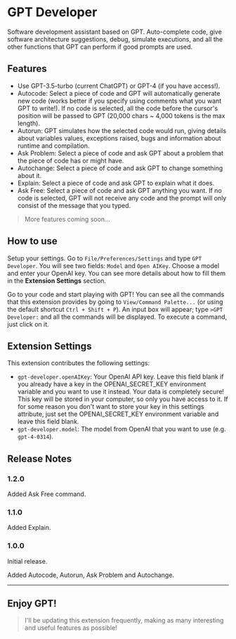 # GPT Developer

Software development assistant based on GPT. Auto-complete code, give software architecture suggestions, debug, simulate executions, and all the other functions that GPT can perform if good prompts are used.

## Features

* Use GPT-3.5-turbo (current ChatGPT) or GPT-4 (if you have access!).
* Autocode: Select a piece of code and GPT will automatically generate new code (works better if you specify using comments what you want GPT to write!). If no code is selected, all the code before the cursor's position will be passed to GPT (20,000 chars ~ 4,000 tokens is the max length).
* Autorun: GPT simulates how the selected code would run, giving details about variables values, exceptions raised, bugs and information about runtime and compilation.
* Ask Problem: Select a piece of code and ask GPT about a problem that the piece of code has or might have.
* Autochange: Select a piece of code and ask GPT to change something about it.
* Explain: Select a piece of code and ask GPT to explain what it does.
* Ask Free: Select a piece of code and ask GPT anything you want. If no code is selected, GPT will not receive any code and the prompt will only consist of the message that you typed.

> More features coming soon...

## How to use

Setup your settings. Go to `File/Preferences/Settings` and type `GPT Developer`. You will see two fields: `Model` and `Open AIKey`. Choose a model and enter your OpenAI key. You can see more details about how to fill them in the **Extension Settings** section.

Go to your code and start playing with GPT! You can see all the commands that this extension provides by going to `View/Command Palette...` (or using the default shortcut `Ctrl + Shift + P`). An input box will appear; type `>GPT Developer:` and all the commands will be displayed. To execute a command, just click on it.

## Extension Settings

This extension contributes the following settings:

* `gpt-developer.openAIKey`: Your OpenAI API key. Leave this field blank if you already have a key in the OPENAI_SECRET_KEY environment variable and you want to use it instead. Your data is completely secure! This key will be stored in your computer, so only you have access to it. If for some reason you don't want to store your key in this settings attribute, just set the OPENAI_SECRET_KEY environment variable and leave this field blank.
* `gpt-developer.model`: The model from OpenAI that you want to use (e.g. `gpt-4-0314`).

## Release Notes

### 1.2.0

Added Ask Free command.

### 1.1.0

Added Explain.

### 1.0.0

Initial release.

Added Autocode, Autorun, Ask Problem and Autochange.

---

## **Enjoy GPT!**

> I'll be updating this extension frequently, making as many interesting and useful features as possible!
